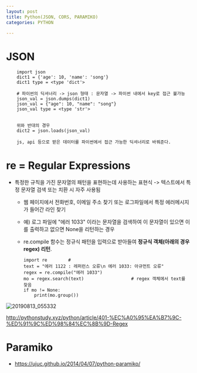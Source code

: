 ```yaml
---
layout: post
title: Python(JSON, CORS, PARAMIKO)
categories: PYTHON

---
```



# JSON


        import json
        dict1 = {'age': 10, 'name': 'song'}
        dict1 type = <type 'dict'>
        
        # 파이썬의 딕셔너리 -> json 형태 : 문자열 -> 파이썬 내에서 key로 접근 불가능
        json_val = json.dumps(dict1)              
        json_val = {"age": 10, "name": "song"}
        json_val type = <type 'str'>
        
        
        위와 반대의 경우
        dict2 = json.loads(json_val)
        
        js, api 등으로 받은 데이터를 파이썬에서 접근 가능한 딕셔너리로 바꿔준다.
        
        
       
        

# re = Regular Expressions 
* 특정한 규칙을 가진 문자열의 패턴을 표현하는데 사용하는 표현식 -> 텍스트에서 특정 문자열 검색 또는 치환 시 자주 사용됨
  * 웹 페이지에서 전화번호, 이메일 주소 찾기 또는 로그파일에서 특정 에러메시지가 들어간 라인 찾기
  * 예) 로그 파일에 "에러 1033" 이라는 문자열을 검색하여 이 문자열이 있으면 이를 출력하고 없으면 None을 리턴하는 경우
  * re.compile 함수는 정규식 패턴을 입력으로 받아들여 **정규식 객체(아래의 경우 regex) 리턴**. 
  
  
        import re        # 
        text = "에러 1122 : 레퍼런스 오류\n 에러 1033: 아규먼트 오류"
        regex = re.compile("에러 1033")                               
        mo = regex.search(text)                  # regex 객체에서 text를 찾음 
        if mo != None:
            print(mo.group()) 
            
![20190813_055332](https://user-images.githubusercontent.com/47915302/62897695-c20abc80-bd8e-11e9-9d86-6333e48cbc90.png)            
            
http://pythonstudy.xyz/python/article/401-%EC%A0%95%EA%B7%9C-%ED%91%9C%ED%98%84%EC%8B%9D-Regex




# Paramiko 

* https://ujuc.github.io/2014/04/07/python-paramiko/
